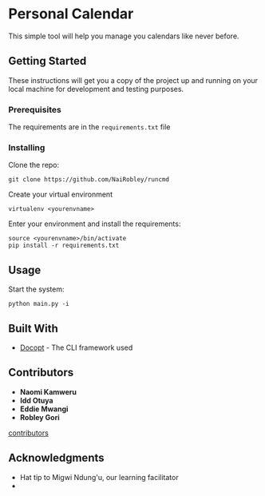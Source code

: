 # Personal Calendar

This simple tool will help you manage you calendars like never before.

## Getting Started

These instructions will get you a copy of the project up and running on your local machine for development and testing purposes.

### Prerequisites

The requirements are in the `requirements.txt` file

### Installing

Clone the repo:

```
git clone https://github.com/NaiRobley/runcmd
```

Create your virtual environment

```
virtualenv <yourenvname>
```

Enter your environment and install the requirements:
```
source <yourenvname>/bin/activate
pip install -r requirements.txt
```

## Usage

Start the system:
```
python main.py -i
```

## Built With

* [Docopt](http://www.docopt.org/) - The CLI framework used

## Contributors

* **Naomi Kamweru**
* **Idd Otuya**
* **Eddie Mwangi**
* **Robley Gori**

[contributors](https://github.com/NaiRobley/runcmd/graphs/contributors)


## Acknowledgments

* Hat tip to Migwi Ndung'u, our learning facilitator
*
